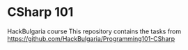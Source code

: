 # CSharp 101
HackBulgaria course
This repository contains the tasks from https://github.com/HackBulgaria/Programming101-CSharp

